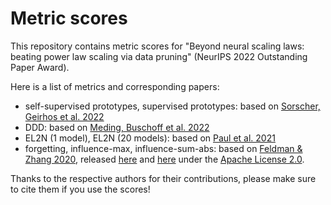 # Metric scores 
This repository contains metric scores for "Beyond neural scaling laws: beating power law scaling via data pruning" (NeurIPS 2022 Outstanding Paper Award).

Here is a list of metrics and corresponding papers:
* self-supervised prototypes, supervised prototypes: based on [Sorscher, Geirhos et al. 2022](openreview.net/forum?id=UmvSlP-PyV )
* DDD: based on [Meding, Buschoff et al. 2022](https://arxiv.org/pdf/2110.05922.pdf)
* EL2N (1 model), EL2N (20 models): based on [Paul et al. 2021](https://arxiv.org/pdf/2107.07075.pdf)
* forgetting, influence-max, influence-sum-abs: based on [Feldman & Zhang 2020](https://arxiv.org/pdf/2008.03703.pdf), released [here](https://pluskid.github.io/influence-memorization/) and [here](https://github.com/google-research/heldout-influence-estimation) under the [Apache License 2.0](https://github.com/google-research/heldout-influence-estimation/blob/master/LICENSE).

Thanks to the respective authors for their contributions, please make sure to cite them if you use the scores!

